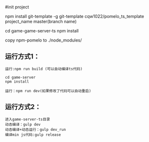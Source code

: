 #init project

npm install git-template -g
git-template cqw1022/pomelo_ts_template project_name master(branch name)


cd game-game-server-ts
npm install

copy  npm-pomelo to ./node_modules/

## 运行方式1：
    运行:npm run build (可以自动编译ts代码)

    cd game-server
    npm install

    运行：npm run dev(如果修改了代码可以自动重启)

## 运行方式2：
    进入game-server-ts目录
    动态编译：gulp dev
    动态编译+动态运行：gulp dev_run
    编译min js代码:gulp release


